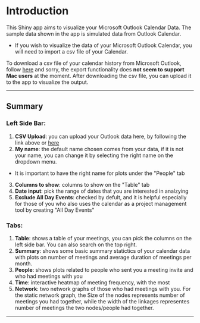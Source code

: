 Introduction
=======================

This Shiny app aims to visualize your Microsoft Outlook Calendar Data. The sample data shown in the app is simulated data from Outlook Calendar. 
* If you wish to visualize the data of your Microsoft Outlook Calendar, you will need to import a csv file of your Calendar.


To download a csv file of your calendar history from Microsoft Outlook, follow [here](http://tinnes.co.uk/desktopcalendar/support/7/faq_importexport_exportoutlook2010.php) and sorry, the export functionality does **not seem to support Mac users** at the moment.
After downloading the csv file, you can upload it to the app to visualize the output.

---

## Summary
### Left Side Bar:
1. **CSV Upload**: you can upload your Outlook data here, by following the link above or [here](http://tinnes.co.uk/desktopcalendar/support/7/faq_importexport_exportoutlook2010.php) 
2. **My name**: the default name chosen comes from your data, if it is not your name, you can change it by selecting the right name on the dropdown menu. 
- It is important to have the right name for plots under the "People" tab
3. **Columns to show**: columns to show on the "Table" tab
4. **Date input**: pick the range of dates that you are interested in analzying
5. **Exclude All Day Events**: checked by defult, and it is helpful especially for those of you who also uses the calendar as a project management tool by creating "All Day Events"


### Tabs: 
1. **Table**: shows a table of your meetings, you can pick the columns on the left side bar. You can also search on the top right.
2. **Summary**: shows some basic summary statictics of your calendar data with plots on number of meetings and average duration of meetings per month.
3. **People**: shows plots related to people who sent you a meeting invite and who had meetings with you
4. **Time**: interactive heatmap of meeting frequency, with the most 
5. **Network**: two network graphs of those who had meetings with you. For the static network graph, the Size of the nodes represents number of meetings you had together, while the width of the linkages representes number of meetings the two nodes/people had together.

---

